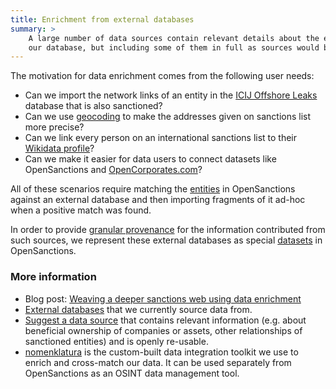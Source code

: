 ```yaml
---
title: Enrichment from external databases
summary: >
    A large number of data sources contain relevant details about the entities in
    our database, but including some of them in full as sources would be impractical. That's why we import them in part, wherever the contained data have direct links to the target entities in OpenSanctions.
---
```


The motivation for data enrichment comes from the following user needs:

* Can we import the network links of an entity in the [ICIJ Offshore Leaks](/datasets/offshoreleaks/) database that is also sanctioned?
* Can we use [geocoding](/datasets/nominatim/) to make the addresses given on sanctions list more precise?
* Can we link every person on an international sanctions list to their [Wikidata profile](/datasets/wikidata/)?
* Can we make it easier for data users to connect datasets like OpenSanctions and [OpenCorporates.com](/datasets/opencorporates/)?

All of these scenarios require matching the [entities](/docs/entities/) in OpenSanctions against an external database and then importing fragments of it ad-hoc when a positive match was found.

In order to provide [granular provenance](/docs/statements/) for the information contributed from such sources, we represent these external databases as special [datasets](/datasets/#externals) in OpenSanctions.

### More information

* Blog post: [Weaving a deeper sanctions web using data enrichment](/articles/2022-06-16-enrichment/)
* [External databases](/datasets/#externals) that we currently source data from.
* [Suggest a data source](/contact/) that contains relevant information (e.g. about beneficial ownership of companies or assets, other relationships of sanctioned entities) and is openly re-usable.
* [nomenklatura](https://github.com/opensanctions/nomenklatura) is the custom-built data integration toolkit we use to enrich and cross-match our data. It can be used separately from OpenSanctions as an OSINT data management tool.